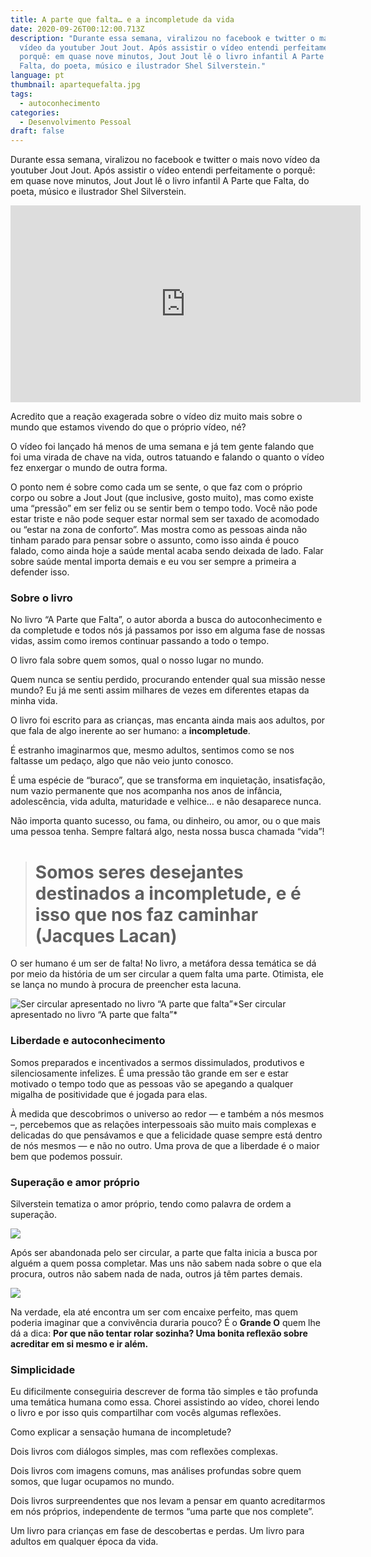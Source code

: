 ```yaml
---
title: A parte que falta… e a incompletude da vida
date: 2020-09-26T00:12:00.713Z
description: "Durante essa semana, viralizou no facebook e twitter o mais novo
  vídeo da youtuber Jout Jout. Após assistir o vídeo entendi perfeitamente o
  porquê: em quase nove minutos, Jout Jout lê o livro infantil A Parte que
  Falta, do poeta, músico e ilustrador Shel Silverstein."
language: pt
thumbnail: apartequefalta.jpg
tags:
  - autoconhecimento
categories:
  - Desenvolvimento Pessoal
draft: false
---
```

Durante essa semana, viralizou no facebook e twitter o mais novo vídeo da youtuber Jout Jout. Após assistir o vídeo entendi perfeitamente o porquê: em quase nove minutos, Jout Jout lê o livro infantil A Parte que Falta, do poeta, músico e ilustrador Shel Silverstein.

<center><iframe width="560" height="315" src="https://www.youtube.com/embed/GFuNTV-hi9M" frameborder="0" allowfullscreen></iframe></center>

Acredito que a reação exagerada sobre o vídeo diz muito mais sobre o mundo que estamos vivendo do que o próprio vídeo, né?

O vídeo foi lançado há menos de uma semana e já tem gente falando que foi uma virada de chave na vida, outros tatuando e falando o quanto o vídeo fez enxergar o mundo de outra forma.

O ponto nem é sobre como cada um se sente, o que faz com o próprio corpo ou sobre a Jout Jout (que inclusive, gosto muito), mas como existe uma “pressão” em ser feliz ou se sentir bem o tempo todo. Você não pode estar triste e não pode sequer estar normal sem ser taxado de acomodado ou “estar na zona de conforto”. Mas mostra como as pessoas ainda não tinham parado para pensar sobre o assunto, como isso ainda é pouco falado, como ainda hoje a saúde mental acaba sendo deixada de lado. Falar sobre saúde mental importa demais e eu vou ser sempre a primeira a defender isso.

### Sobre o livro

No livro “A Parte que Falta”, o autor aborda a busca do autoconhecimento e da completude e todos nós já passamos por isso em alguma fase de nossas vidas, assim como iremos continuar passando a todo o tempo.

O livro fala sobre quem somos, qual o nosso lugar no mundo.

Quem nunca se sentiu perdido, procurando entender qual sua missão nesse mundo? Eu já me senti assim milhares de vezes em diferentes etapas da minha vida.

O livro foi escrito para as crianças, mas encanta ainda mais aos adultos, por que fala de algo inerente ao ser humano: a **incompletude**.

É estranho imaginarmos que, mesmo adultos, sentimos como se nos faltasse um pedaço, algo que não veio junto conosco.

É uma espécie de “buraco”, que se transforma em inquietação, insatisfação, num vazio permanente que nos acompanha nos anos de infância, adolescência, vida adulta, maturidade e velhice… e não desaparece nunca.

Não importa quanto sucesso, ou fama, ou dinheiro, ou amor, ou o que mais uma pessoa tenha. Sempre faltará algo, nesta nossa busca chamada “vida”!
> # Somos seres desejantes destinados a incompletude, e é isso que nos faz caminhar (Jacques Lacan)

O ser humano é um ser de falta! No livro, a metáfora dessa temática se dá por meio da história de um ser circular a quem falta uma parte. Otimista, ele se lança no mundo à procura de preencher esta lacuna.

![Ser circular apresentado no livro “A parte que falta”](https://cdn-images-1.medium.com/max/2000/0*MbNyl7CCrhW47fKy.)*Ser circular apresentado no livro “A parte que falta”*

### Liberdade e autoconhecimento

Somos preparados e incentivados a sermos dissimulados, produtivos e silenciosamente infelizes. É uma pressão tão grande em ser e estar motivado o tempo todo que as pessoas vão se apegando a qualquer migalha de positividade que é jogada para elas.

À medida que descobrimos o universo ao redor — e também a nós mesmos –, percebemos que as relações interpessoais são muito mais complexas e delicadas do que pensávamos e que a felicidade quase sempre está dentro de nós mesmos — e não no outro. Uma prova de que a liberdade é o maior bem que podemos possuir.

### Superação e amor próprio

Silverstein tematiza o amor próprio, tendo como palavra de ordem a superação.

![](https://cdn-images-1.medium.com/max/2000/0*LgNLmC6f2KElyQst.jpg)

Após ser abandonada pelo ser circular, a parte que falta inicia a busca por alguém a quem possa completar. Mas uns não sabem nada sobre o que ela procura, outros não sabem nada de nada, outros já têm partes demais.

![](https://cdn-images-1.medium.com/max/2000/0*amjbLXnzVqtuS64r.jpg)

Na verdade, ela até encontra um ser com encaixe perfeito, mas quem poderia imaginar que a convivência duraria pouco? É o **Grande O** quem lhe dá a dica: **Por que não tentar rolar sozinha? Uma bonita reflexão sobre acreditar em si mesmo e ir além.**

### Simplicidade

Eu dificilmente conseguiria descrever de forma tão simples e tão profunda uma temática humana como essa. Chorei assistindo ao vídeo, chorei lendo o livro e por isso quis compartilhar com vocês algumas reflexões.

Como explicar a sensação humana de incompletude?

Dois livros com diálogos simples, mas com reflexões complexas.

Dois livros com imagens comuns, mas análises profundas sobre quem somos, que lugar ocupamos no mundo.

Dois livros surpreendentes que nos levam a pensar em quanto acreditarmos em nós próprios, independente de termos “uma parte que nos complete”.

Um livro para crianças em fase de descobertas e perdas. Um livro para adultos em qualquer época da vida.